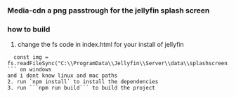 ### Media-cdn a png passtrough for the jellyfin splash screen



### how to build
1. change the fs code in index.html for your install of jellyfin
```
  const img = fs.readFileSync("C:\\ProgramData\\Jellyfin\\Server\\data\\splashscreen.png");01~
``` on windows 
and i dont know linux and mac paths
2. run `npm install` to install the dependencies
3. run ```npm run build``` to build the project
